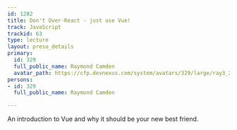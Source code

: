 ```yaml
---
id: 1282
title: Don't Over-React - just use Vue!
track: JavaScript
trackid: 63
type: lecture
layout: preso_details
primary:
  id: 329
  full_public_name: Raymond Camden
  avatar_path: https://cfp.devnexus.com/system/avatars/329/large/ray3_2017.jpg?1507836294
persons:
- id: 329
  full_public_name: Raymond Camden

---
```

An introduction to Vue and why it should be your new best friend.